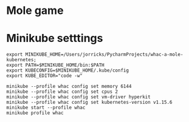 # Mole game


# Minikube setttings
    export MINIKUBE_HOME=/Users/jorricks/PycharmProjects/whac-a-mole-kubernetes;
    export PATH=$MINIKUBE_HOME/bin:$PATH
    export KUBECONFIG=$MINIKUBE_HOME/.kube/config
    export KUBE_EDITOR="code -w"

    minikube --profile whac config set memory 6144
    minikube --profile whac config set cpus 2
    minikube --profile whac config set vm-driver hyperkit
    minikube --profile whac config set kubernetes-version v1.15.6
    minikube start --profile whac
    minikube profile whac